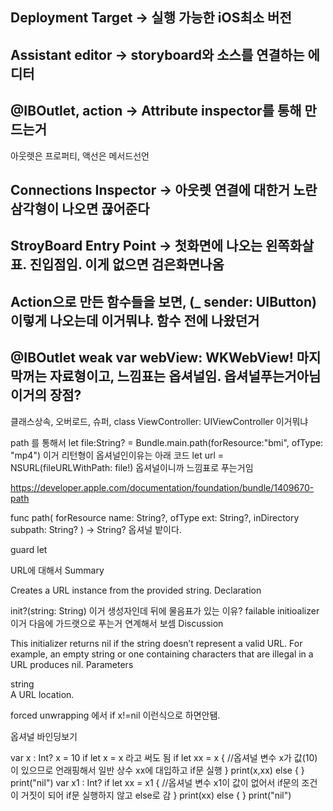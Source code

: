## Deployment Target -> 실행 가능한 iOS최소 버전

## Assistant editor -> storyboard와 소스를 연결하는 에디터

## @IBOutlet, action -> Attribute inspector를 통해 만드는거
아웃렛은 프로퍼티, 액선은 메서드선언

## Connections Inspector -> 아웃렛 연결에 대한거 노란삼각형이 나오면 끊어준다

## StroyBoard Entry Point -> 첫화면에 나오는 왼쪽화살표. 진입점임. 이게 없으면 검은화면나옴

## Action으로 만든 함수들을 보면, (_ sender: UIButton) 이렇게 나오는데 이거뭐냐. 함수 전에 나왔던거

##    @IBOutlet weak var webView: WKWebView! 마지막꺼는 자료형이고, 느낌표는 옵셔널임. 옵셔널푸는거아님 이거의 장점?


클래스상속, 오버로드, 슈퍼, class ViewController: UIViewController 이거뭐냐

path 를 통해서 
let file:String? = Bundle.main.path(forResource:"bmi", ofType: "mp4")
이거 리턴형이 옵셔널인이유는 아래 코드
let url = NSURL(fileURLWithPath: file!)
옵셔널이니까 느낌표로 푸는거임


https://developer.apple.com/documentation/foundation/bundle/1409670-path

func path(
    forResource name: String?,
    ofType ext: String?,
    inDirectory subpath: String?
) -> String?
옵셔널 밭이다.


guard let


URL에 대해서
Summary

Creates a URL instance from the provided string.
Declaration

init?(string: String)   이거 생성자인데 뒤에 물음표가 있는 이유? failable initioalizer 이거 다음에 가드랫으로 푸는거 연계해서 보셈
Discussion

This initializer returns nil if the string doesn’t represent a valid URL. For example, an empty string or one containing characters that are illegal in a URL produces nil.
Parameters

string	
A URL location.



forced unwrapping 에서 if x!=nil 이런식으로 하면안됌.

옵셔널 바인딩보기

var x : Int?
x = 10 if let x = x 라고 써도 됨
if let xx = x { //옵셔널 변수 x가 값(10)이 있으므로 언래핑해서 일반 상수 xx에 대입하고 if문 실행 } print(x,xx)
else {
} print("nil")
var x1 : Int?
if let xx = x1 { //옵셔널 변수 x1이 값이 없어서 if문의 조건이 거짓이 되어 if문 실행하지 않고 else로 감 } print(xx)
else {
} print("nil")
